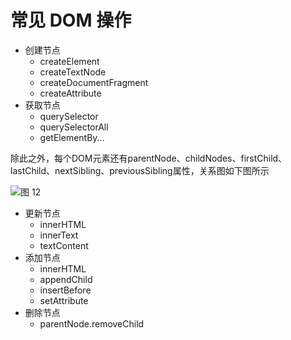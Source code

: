 # 常见 DOM 操作

- 创建节点
  - createElement
  - createTextNode
  - createDocumentFragment
  - createAttribute
- 获取节点
  - querySelector
  - querySelectorAll
  - getElementBy...

除此之外，每个DOM元素还有parentNode、childNodes、firstChild、lastChild、nextSibling、previousSibling属性，关系图如下图所示

![图 12](https://peterchen97.coding.net/p/img2/d/test/git/raw/master/31b88e3ab32c4967d1faffb1e9149a9f9464ad53b7866bf4d6c29d65ff955fc0.png)  

- 更新节点
  - innerHTML
  - innerText
  - textContent
- 添加节点
  - innerHTML
  - appendChild
  - insertBefore
  - setAttribute
- 删除节点
  - parentNode.removeChild
